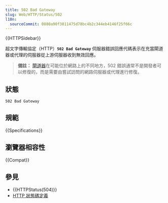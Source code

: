 ```yaml
---
title: 502 Bad Gateway
slug: Web/HTTP/Status/502
l10n:
  sourceCommit: 0880a90f3811475d78bc4b2c344eb4146f25f66c
---
```


{{HTTPSidebar}}

超文字傳輸協定（HTTP）**`502 Bad Gateway`** 伺服器錯誤回應代碼表示在充當閘道器或代理的伺服器從上游伺服器收到無效回應。

> **備註：** [閘道器](https://zh.wikipedia.org/wiki/网关)在可能位於網路上的不同地方，502 錯誤通常不是開發者可以修復的，而是需要由嘗試訪問的網路伺服器或代理進行修復。

## 狀態

```http
502 Bad Gateway
```

## 規範

{{Specifications}}

## 瀏覽器相容性

{{Compat}}

## 參見

- {{HTTPStatus(504)}}
- [HTTP 狀態碼定義](https://httpwg.org/specs/rfc9110.html#status.502)
